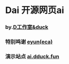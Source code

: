 # Dai 开源网页ai
### by.[D工作室&duck]
### 特别鸣谢 [eyun(eca)]
### 演示站点 [ai.dduck.fun]


[eyun(eca)]:https://eyun.xyz
[D工作室&duck]:https://www.dduck.fun
[ai.dduck.fun]:https://ai.dduck.fun
